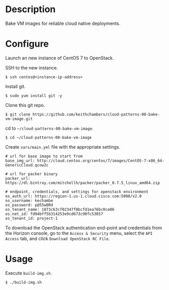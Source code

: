 # Description

Bake VM images for reliable cloud native deployments.

# Configure

Launch an new instance of CentOS 7 to OpenStack.

SSH to the new instance.

```
$ ssh centos@<instance-ip-address>
```

Install git.

```
$ sudo yum install git -y
```

Clone this git repo.

```
$ git clone https://github.com/keithchambers/cloud-patterns-00-bake-vm-image.git
```

cd to `~/cloud-patterns-00-bake-vm-image`.

```
$ cd ~/cloud-patterns-00-bake-vm-image
```

Create `vars/main.yml` file with the appropriate settings.

```
# url for base image to start from
base_img_url: http://cloud.centos.org/centos/7/images/CentOS-7-x86_64-GenericCloud.qcow2c

# url for packer binary
packer_url: https://dl.bintray.com/mitchellh/packer/packer_0.7.5_linux_amd64.zip

# endpoint, credentials, and settings for openstack environment
os_auth_url: https://region-1.us-1.cloud.cisco.com:5000/v2.0
os_username: kechambe
os_password: p@55w0Rd
os_tenant_name: 1873c63cf02347f8bcfd1ea76bc0ce06
os_net_id: fd94bff5b314253e9cd673c90fc53857
os_tenant_id: project-1
```

To download the OpenStack authentication end-point and credentials from the Horizon console, go to the `Access & Security` menu, select the `API Access` tab, and click `Download OpenStack RC File`.
 
# Usage

Execute `build-img.sh`.

```
$ ./build-img.sh
```
